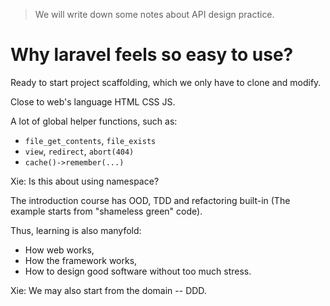 > We will write down some notes about API design practice.

# Why laravel feels so easy to use?

Ready to start project scaffolding,
which we only have to clone and modify.

Close to web's language HTML CSS JS.

A lot of global helper functions, such as:
- `file_get_contents`, `file_exists`
- `view`, `redirect`, `abort(404)`
- `cache()->remember(...)`

Xie: Is this about using namespace?

The introduction course has OOD, TDD and refactoring built-in
(The example starts from "shameless green" code).

Thus, learning is also manyfold:
- How web works,
- How the framework works,
- How to design good software without too much stress.

Xie: We may also start from the domain -- DDD.
